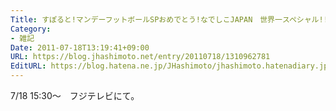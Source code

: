 ```yaml
---
Title: すぽると!マンデーフットボールSPおめでとう!なでしこJAPAN　世界一スペシャル!!
Category:
- 雑記
Date: 2011-07-18T13:19:41+09:00
URL: https://blog.jhashimoto.net/entry/20110718/1310962781
EditURL: https://blog.hatena.ne.jp/JHashimoto/jhashimoto.hatenadiary.jp/atom/entry/12921228815717257482
---
```



7/18 15:30〜　フジテレビにて。
